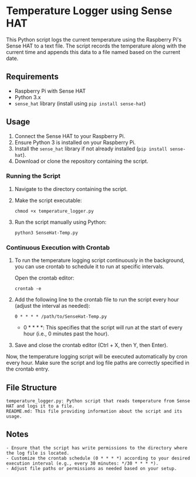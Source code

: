 # Temperature Logger using Sense HAT

This Python script logs the current temperature using the Raspberry Pi's Sense HAT to a text file. The script records the temperature along with the current time and appends this data to a file named based on the current date.

## Requirements

- Raspberry Pi with Sense HAT
- Python 3.x
- `sense_hat` library (install using `pip install sense-hat`)

## Usage

1. Connect the Sense HAT to your Raspberry Pi.
2. Ensure Python 3 is installed on your Raspberry Pi.
3. Install the `sense_hat` library if not already installed (`pip install sense-hat`).
4. Download or clone the repository containing the script.

### Running the Script

1. Navigate to the directory containing the script.
2. Make the script executable:

   ```console
   chmod +x temperature_logger.py
   ```
3. Run the script manually using Python:

    ```console
    python3 SenseHat-Temp.py
    ```

### Continuous Execution with Crontab

1. To run the temperature logging script continuously in the background, you can use crontab to schedule it to run at specific intervals.

    Open the crontab editor:

    ```console
    crontab -e
    ```

2. Add the following line to the crontab file to run the script every hour (adjust the interval as needed):

    ```console
    0 * * * * /path/to/SenseHat-Temp.py
    ```
    
    - 0 * * * *: This specifies that the script will run at the start of every hour (i.e., 0 minutes past the hour).
        
3. Save and close the crontab editor (Ctrl + X, then Y, then Enter).

Now, the temperature logging script will be executed automatically by cron every hour. Make sure the script and log file paths are correctly specified in the crontab entry.

## File Structure

    temperature_logger.py: Python script that reads temperature from Sense HAT and logs it to a file.
    README.md: This file providing information about the script and its usage.

## Notes

    - Ensure that the script has write permissions to the directory where the log file is located.
    - Customize the crontab schedule (0 * * * *) according to your desired execution interval (e.g., every 30 minutes: */30 * * * *).
    - Adjust file paths or permissions as needed based on your setup.   
